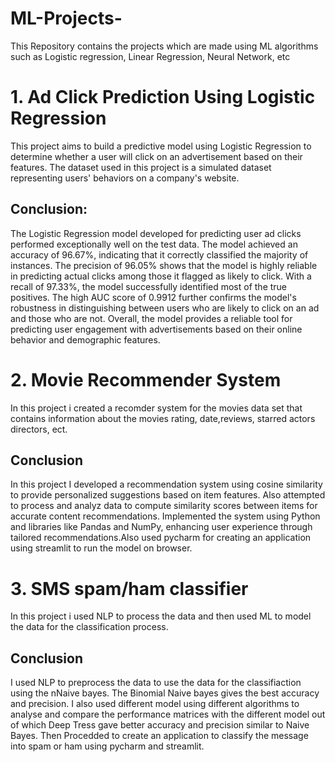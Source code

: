 # ML-Projects-
This Repository contains the projects which are made using ML algorithms such as  Logistic regression, Linear Regression, Neural Network, etc
# 1. Ad Click Prediction Using Logistic Regression
This project aims to build a predictive model using Logistic Regression to determine whether a user will click on an advertisement based on their features. The dataset used in this project is a simulated dataset representing users' behaviors on a company's website.
## Conclusion: 
The Logistic Regression model developed for predicting user ad clicks performed exceptionally well on the test data. The model achieved an accuracy of 96.67%, indicating that it correctly classified the majority of instances. The precision of 96.05% shows that the model is highly reliable in predicting actual clicks among those it flagged as likely to click. With a recall of 97.33%, the model successfully identified most of the true positives. The high AUC score of 0.9912 further confirms the model's robustness in distinguishing between users who are likely to click on an ad and those who are not. Overall, the model provides a reliable tool for predicting user engagement with advertisements based on their online behavior and demographic features.

# 2. Movie Recommender System
In this project i created a recomder system for the movies data set that contains information about the movies rating, date,reviews, starred actors directors, ect.
## Conclusion
  In this project I developed a recommendation system using cosine similarity to provide personalized suggestions based on item features. Also attempted to process and analyz data to compute similarity scores between items for accurate content recommendations. Implemented the system using Python and libraries like Pandas and NumPy, enhancing user experience through tailored recommendations.Also used pycharm for creating an application using streamlit to run the model on browser.

# 3. SMS spam/ham classifier
In this project i used NLP to process the data and then used ML to model the data for the classification process.
## Conclusion
I used NLP to preprocess the data to use the data for the classifiaction using the nNaive bayes. The Binomial Naive bayes gives the best accuracy and precision. I also used different model using different algorithms to analyse and compare the performance matrices with the different model out of which Deep Tress gave better accuracy and precision similar to Naive Bayes. Then Procedded to create an application to classify the message into spam or ham using pycharm and streamlit.
